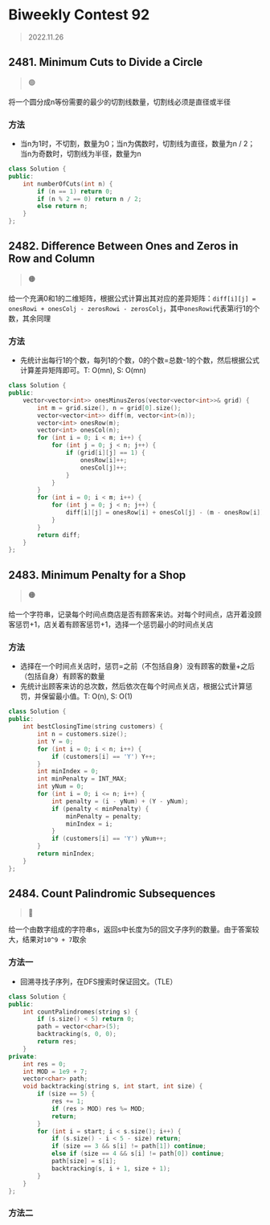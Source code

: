 # Biweekly Contest 92
> 2022.11.26

## 2481. Minimum Cuts to Divide a Circle
> :green_circle:

将一个圆分成n等份需要的最少的切割线数量，切割线必须是直径或半径

### 方法

- 当n为1时，不切割，数量为0；当n为偶数时，切割线为直径，数量为n / 2；当n为奇数时，切割线为半径，数量为n

```cpp
class Solution {
public:
    int numberOfCuts(int n) {
        if (n == 1) return 0;
        if (n % 2 == 0) return n / 2;
        else return n;
    }
};
```

## 2482. Difference Between Ones and Zeros in Row and Column
> :orange_circle:

给一个充满0和1的二维矩阵，根据公式计算出其对应的差异矩阵：`diff[i][j] = onesRowi + onesColj - zerosRowi - zerosColj`，其中`onesRowi`代表第i行1的个数，其余同理

### 方法

- 先统计出每行1的个数，每列1的个数，0的个数=总数-1的个数，然后根据公式计算差异矩阵即可。T: O(mn), S: O(mn)

```cpp
class Solution {
public:
    vector<vector<int>> onesMinusZeros(vector<vector<int>>& grid) {
        int m = grid.size(), n = grid[0].size();
        vector<vector<int>> diff(m, vector<int>(n));
        vector<int> onesRow(m);
        vector<int> onesCol(n);
        for (int i = 0; i < m; i++) {
            for (int j = 0; j < n; j++) {
                if (grid[i][j] == 1) {
                    onesRow[i]++;
                    onesCol[j]++;
                }
            }
        }
        for (int i = 0; i < m; i++) {
            for (int j = 0; j < n; j++) {
                diff[i][j] = onesRow[i] + onesCol[j] - (m - onesRow[i]) - (n - onesCol[j]);
            }
        }
        return diff;
    }
};
```

## 2483. Minimum Penalty for a Shop
> :orange_circle:

给一个字符串，记录每个时间点商店是否有顾客来访。对每个时间点，店开着没顾客惩罚+1，店关着有顾客惩罚+1，选择一个惩罚最小的时间点关店

### 方法

- 选择在一个时间点关店时，惩罚=之前（不包括自身）没有顾客的数量+之后（包括自身）有顾客的数量
- 先统计出顾客来访的总次数，然后依次在每个时间点关店，根据公式计算惩罚，并保留最小值。T: O(n), S: O(1)

```cpp
class Solution {
public:
    int bestClosingTime(string customers) {
        int n = customers.size();
        int Y = 0;
        for (int i = 0; i < n; i++) {
            if (customers[i] == 'Y') Y++;
        }
        int minIndex = 0;
        int minPenalty = INT_MAX;
        int yNum = 0;
        for (int i = 0; i <= n; i++) {
            int penalty = (i - yNum) + (Y - yNum);
            if (penalty < minPenalty) {
                minPenalty = penalty;
                minIndex = i;
            }
            if (customers[i] == 'Y') yNum++;
        }
        return minIndex;
    }
};
```

## 2484. Count Palindromic Subsequences

> :red_circle:

给一个由数字组成的字符串s，返回s中长度为5的回文子序列的数量。由于答案较大，结果对`10^9 + 7`取余

### 方法一

- 回溯寻找子序列，在DFS搜索时保证回文。（TLE）

```cpp
class Solution {
public:
    int countPalindromes(string s) {
        if (s.size() < 5) return 0;
        path = vector<char>(5);
        backtracking(s, 0, 0);
        return res;
    }
private:
    int res = 0;
    int MOD = 1e9 + 7;
    vector<char> path;
    void backtracking(string s, int start, int size) {
        if (size == 5) {
            res += 1;
            if (res > MOD) res %= MOD;
            return;
        }
        for (int i = start; i < s.size(); i++) {
            if (s.size() - i < 5 - size) return;
            if (size == 3 && s[i] != path[1]) continue;
            else if (size == 4 && s[i] != path[0]) continue;
            path[size] = s[i];
            backtracking(s, i + 1, size + 1);
        }
    }
};
```

### 方法二